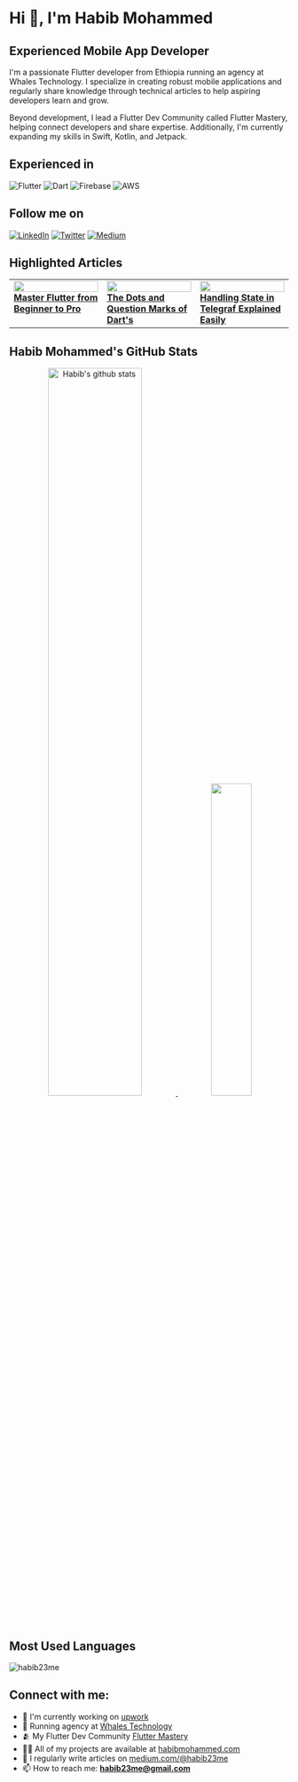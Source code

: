 # Hi 👋, I'm Habib Mohammed

## Experienced Mobile App Developer

I'm a passionate Flutter developer from Ethiopia running an agency at Whales Technology. I specialize in creating robust mobile applications and regularly share knowledge through technical articles to help aspiring developers learn and grow.

Beyond development, I lead a Flutter Dev Community called Flutter Mastery, helping connect developers and share expertise. Additionally, I'm currently expanding my skills in Swift, Kotlin, and Jetpack.

## Experienced in

![Flutter](https://img.shields.io/badge/Flutter-%2302569B.svg?style=for-the-badge&logo=Flutter&logoColor=white)
![Dart](https://img.shields.io/badge/dart-%230175C2.svg?style=for-the-badge&logo=dart&logoColor=white)
![Firebase](https://img.shields.io/badge/firebase-%23039BE5.svg?style=for-the-badge&logo=firebase)
![AWS](https://img.shields.io/badge/AWS-%23FF9900.svg?style=for-the-badge&logo=amazon-aws&logoColor=white)

## Follow me on

[![LinkedIn](https://img.shields.io/badge/linkedin-%230077B5.svg?style=for-the-badge&logo=linkedin&logoColor=white)](https://linkedin.com/in/habib23me)
[![Twitter](https://img.shields.io/badge/Twitter-%231DA1F2.svg?style=for-the-badge&logo=Twitter&logoColor=white)](https://twitter.com/theappbaker)
[![Medium](https://img.shields.io/badge/Medium-12100E?style=for-the-badge&logo=medium&logoColor=white)](https://medium.com/@habib23me)

## Highlighted Articles

<table>
  <tr>
    <td width="33%" valign="top">
      <a href="https://medium.com/@habib23me/master-flutter-from-beginner-to-pro-664994db8a44">
        <img src="https://miro.medium.com/v2/resize:fit:1100/format:webp/1*Zp3H5YjWegKp5AsA-Mz9_w.png" width="100%">
        <br>
        <b>Master Flutter from Beginner to Pro</b>
      </a>
    </td>
    <td width="33%" valign="top">
      <a href="https://medium.com/@habib23me/the-dots-and-question-marks-of-darts-bccfc759d129">
        <img src="https://miro.medium.com/v2/resize:fit:1100/format:webp/1*F4f7ahtZAPupzX5-hzTDmw.png" width="100%">
        <br>
        <b>The Dots and Question Marks of Dart's</b>
      </a>
    </td>
    <td width="33%" valign="top">
      <a href="https://medium.com/@habib23me/handling-state-in-telegraf-explained-easily-d8d53a336c4c">
        <img src="https://miro.medium.com/v2/resize:fit:1100/format:webp/1*bO3KS3BcC26LcVdiiYCRjQ.png" width="100%">
        <br>
        <b>Handling State in Telegraf Explained Easily</b>
      </a>
    </td>
  </tr>
</table>

## Habib Mohammed's GitHub Stats

<p align="center">
  <a href="https://github.com/habib23me/github-readme-stats">
    <img src="https://github-readme-stats.vercel.app/api?username=habib23me&show_icons=true&theme=default&hide_border=true" alt="Habib's github stats" width="58%" />
  </a>
  <a href="https://github.com/habib23me">
    <img src="https://github-readme-stats.vercel.app/api/top-langs/?username=habib23me&layout=compact&theme=default&hide_border=true" width="38%" />
  </a>
</p>

## Most Used Languages

<p align="left">
  <img src="https://github-readme-stats.vercel.app/api/top-langs?username=habib23me&show_icons=true&locale=en&layout=compact" alt="habib23me" />
</p>

## Connect with me:
- 🔭 I'm currently working on [upwork](https://www.upwork.com/freelancers/~01ac7f2be581f23652)
- 💼 Running agency at [Whales Technology](https://whaletechnologies.com/)
- 🫂 My Flutter Dev Community [Flutter Mastery](https://t.me/flutter_mastery)
- 👨‍💻 All of my projects are available at [habibmohammed.com](https://habibmohammed.com)
- 📝 I regularly write articles on [medium.com/@habib23me](https://medium.com/@habib23me)
- 📫 How to reach me: **habib23me@gmail.com**
